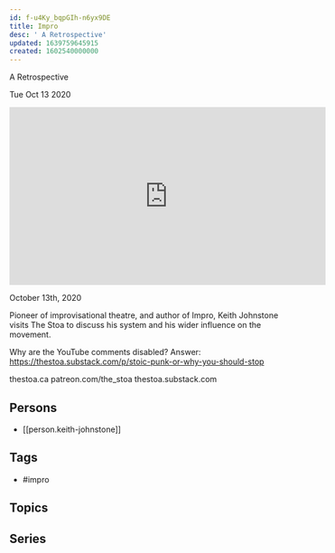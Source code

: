 ```yaml
---
id: f-u4Ky_bqpGIh-n6yx9DE
title: Impro
desc: ' A Retrospective'
updated: 1639759645915
created: 1602540000000
---
```



 A Retrospective

Tue Oct 13 2020

<iframe width="560" height="315" src="https://www.youtube.com/embed/8O4PMAjFWeU" title="Impro: A Retrospective w/ Keith Johnstone" frameborder="0" allow="accelerometer; autoplay; clipboard-write; encrypted-media; gyroscope; picture-in-picture" allowfullscreen ></iframe>

October 13th, 2020

Pioneer of improvisational theatre, and author of Impro, Keith Johnstone visits The Stoa to discuss his system and his wider influence on the movement.

Why are the YouTube comments disabled? Answer: https://thestoa.substack.com/p/stoic-punk-or-why-you-should-stop


thestoa.ca
patreon.com/the_stoa
thestoa.substack.com

## Persons

- [[person.keith-johnstone]]

## Tags

- #impro

## Topics



## Series



